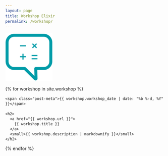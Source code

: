 ```yaml
---
layout: page
title: Workshop Elixir
permalink: /workshop/
---
```

<img src="/assets/workshops-icon.png" class="imsg-responsive">

 {% for workshop in site.workshop %}
  <article class="workshop">

    <span class="post-meta">{{ workshop.workshop_date | date: "%b %-d, %Y" }}</span>

    <h2>
      <a href="{{ workshop.url }}">
        {{ workshop.title }}
      </a>
      <small>{{ workshop.description | markdownify }}</small>
    </h2>

  </article>
  {% endfor %}